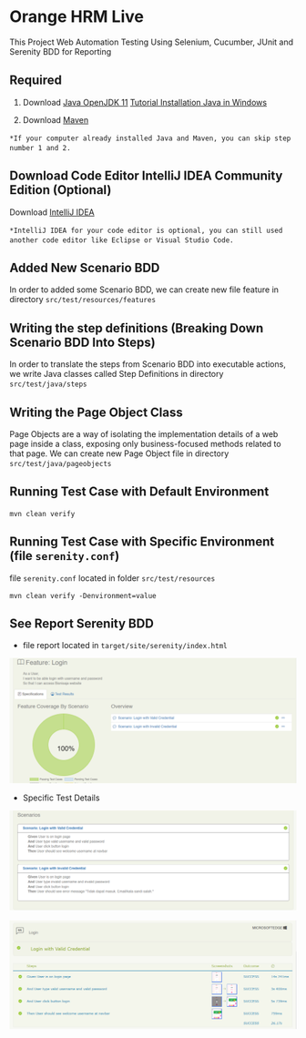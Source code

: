 #  Orange HRM Live

This Project Web Automation Testing Using Selenium, Cucumber, JUnit and Serenity BDD for Reporting

## Required

1. Download [Java OpenJDK 11](https://jdk.java.net/java-se-ri/11)
   [Tutorial Installation Java in Windows](https://www.petanikode.com/java-windows/)

2. Download [Maven](https://maven.apache.org/download.cgi?Preferred=ftp://ftp.osuosl.org/pub/apache/)

`*If your computer already installed Java and Maven, you can skip step number 1 and 2.`

## Download Code Editor IntelliJ IDEA Community Edition (Optional)
Download [IntelliJ IDEA](https://www.jetbrains.com/idea/download)

`*IntelliJ IDEA for your code editor is optional, you can still used another code editor like Eclipse or Visual Studio Code.`

## Added New Scenario BDD
 
In order to added some Scenario BDD, we can create new file feature in directory `src/test/resources/features`

## Writing the step definitions (Breaking Down Scenario BDD Into Steps)

In order to translate the steps from Scenario BDD into executable actions, we write Java classes called Step Definitions in directory `src/test/java/steps`

## Writing the Page Object Class

Page Objects are a way of isolating the implementation details of a web page inside a class, exposing only business-focused methods related to that page.
We can create new Page Object file in directory `src/test/java/pageobjects`


## Running Test Case with Default Environment

```
mvn clean verify
```

## Running Test Case with Specific Environment (file `serenity.conf`)

file `serenity.conf` located in folder `src/test/resources`

```
mvn clean verify -Denvironment=value
```

## See Report Serenity BDD

- file report located in `target/site/serenity/index.html`

![Example Serenity Report](./src/test/resources/assets/example-serenity-report-01.png)

- Specific Test Details

![Example Serenity Report](./src/test/resources/assets/example-serenity-report-02.png)

![Example Serenity Report](./src/test/resources/assets/example-serenity-report-03.png)